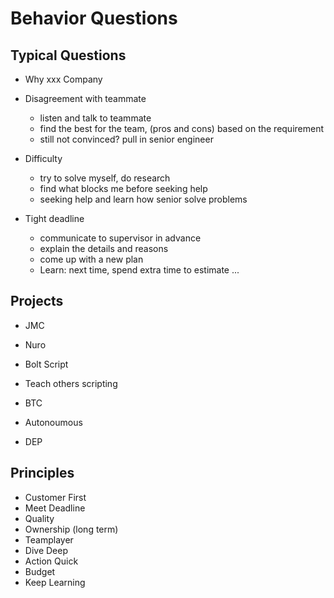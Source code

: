 # Behavior Questions




## Typical Questions

* Why xxx Company

* Disagreement with teammate
  - listen and talk to teammate
  - find the best for the team, (pros and cons) based on the requirement
  - still not convinced? pull in senior engineer

* Difficulty
  - try to solve myself, do research
  - find what blocks me before seeking help
  - seeking help and learn how senior solve problems

* Tight deadline
  - communicate to supervisor in advance
  - explain the details and reasons
  - come up with a new plan
  - Learn:  next time, spend extra time to estimate ...


## Projects

* JMC 

* Nuro

* Bolt Script

* Teach others scripting

* BTC

* Autonoumous

* DEP


## Principles

* Customer First
* Meet Deadline
* Quality
* Ownership (long term)
* Teamplayer
* Dive Deep
* Action Quick
* Budget
* Keep Learning